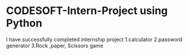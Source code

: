 # CODESOFT-Intern-Project using Python 
I have successfully completed internship project
1.calculator
2.password generator 
3.Rock ,paper, Scissors game 
